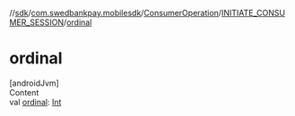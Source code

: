 //[sdk](../../../../index.md)/[com.swedbankpay.mobilesdk](../../index.md)/[ConsumerOperation](../index.md)/[INITIATE_CONSUMER_SESSION](index.md)/[ordinal](ordinal.md)



# ordinal  
[androidJvm]  
Content  
val [ordinal](ordinal.md): [Int](https://kotlinlang.org/api/latest/jvm/stdlib/kotlin/-int/index.html)  



